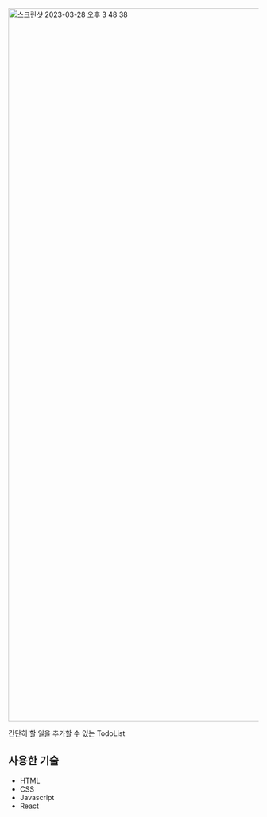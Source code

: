 <img width="1434" alt="스크린샷 2023-03-28 오후 3 48 38" src="https://user-images.githubusercontent.com/105622173/228719011-3341b104-6f9a-451d-9f66-944eab13e7e8.png">

<p>
  간단히 할 일을 추가할 수 있는 TodoList
</p>
<h2>사용한 기술</h2>
<ul>
  <li>HTML</li>
  <li>CSS</li>
  <li>Javascript</li>
  <li>React</li>
</ul>
